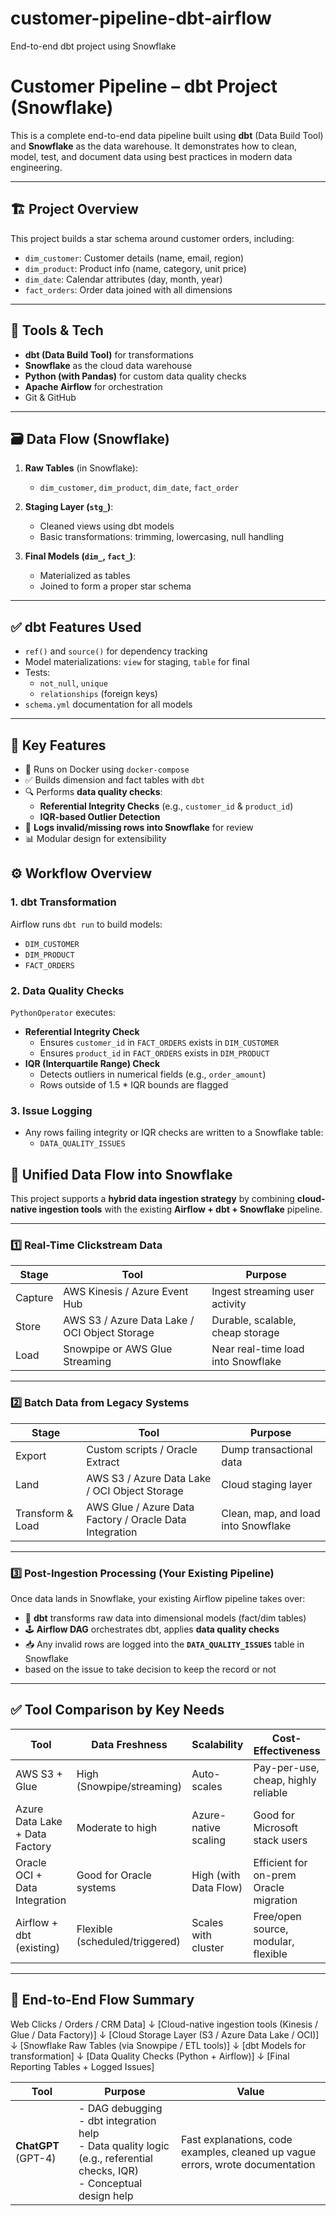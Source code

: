 # customer-pipeline-dbt-airflow
End-to-end dbt project using Snowflake
# Customer Pipeline – dbt Project (Snowflake)

This is a complete end-to-end data pipeline built using **dbt** (Data Build Tool) and **Snowflake** as the data warehouse. It demonstrates how to clean, model, test, and document data using best practices in modern data engineering.

---

## 🏗️ Project Overview

This project builds a star schema around customer orders, including:

- `dim_customer`: Customer details (name, email, region)
- `dim_product`: Product info (name, category, unit price)
- `dim_date`: Calendar attributes (day, month, year)
- `fact_orders`: Order data joined with all dimensions

---

## 🔧 Tools & Tech

- **dbt (Data Build Tool)** for transformations
- **Snowflake** as the cloud data warehouse
- **Python (with Pandas)** for custom data quality checks
- **Apache Airflow** for orchestration 
- Git & GitHub

---

## 🗃️ Data Flow (Snowflake)

1. **Raw Tables** (in Snowflake):
   - `dim_customer`, `dim_product`, `dim_date`, `fact_order`

2. **Staging Layer (`stg_`)**:
   - Cleaned views using dbt models
   - Basic transformations: trimming, lowercasing, null handling

3. **Final Models (`dim_`, `fact_`)**:
   - Materialized as tables
   - Joined to form a proper star schema

---

## ✅ dbt Features Used

- `ref()` and `source()` for dependency tracking
- Model materializations: `view` for staging, `table` for final
- Tests:
  - `not_null`, `unique`
  - `relationships` (foreign keys)
- `schema.yml` documentation for all models

---
## 🔧 Key Features

- 🔄 Runs on Docker using `docker-compose`
- ✅ Builds dimension and fact tables with `dbt`
- 🔍 Performs **data quality checks**:
  - **Referential Integrity Checks** (e.g., `customer_id` & `product_id`)
  - **IQR-based Outlier Detection**
- 🧾 **Logs invalid/missing rows into Snowflake** for review
- 📊 Modular design for extensibility

## ⚙️ Workflow Overview
### 1. **dbt Transformation**
Airflow runs `dbt run` to build models:
- `DIM_CUSTOMER`
- `DIM_PRODUCT`
- `FACT_ORDERS`
### 2. **Data Quality Checks**
`PythonOperator` executes:
- **Referential Integrity Check**
  - Ensures `customer_id` in `FACT_ORDERS` exists in `DIM_CUSTOMER`
  - Ensures `product_id` in `FACT_ORDERS` exists in `DIM_PRODUCT`
- **IQR (Interquartile Range) Check**
  - Detects outliers in numerical fields (e.g., `order_amount`)
  - Rows outside of 1.5 * IQR bounds are flagged

### 3. **Issue Logging**
- Any rows failing integrity or IQR checks are written to a Snowflake table:
  - `DATA_QUALITY_ISSUES`
  

## 🧭 Unified Data Flow into Snowflake

This project supports a **hybrid data ingestion strategy** by combining **cloud-native ingestion tools** with the existing **Airflow + dbt + Snowflake** pipeline.

---

### 1️⃣ Real-Time Clickstream Data

| Stage  | Tool                                             | Purpose                         |
|--------|--------------------------------------------------|---------------------------------|
| Capture | AWS Kinesis / Azure Event Hub                   | Ingest streaming user activity |
| Store   | AWS S3 / Azure Data Lake / OCI Object Storage   | Durable, scalable, cheap storage |
| Load    | Snowpipe or AWS Glue Streaming                  | Near real-time load into Snowflake |

---

### 2️⃣ Batch Data from Legacy Systems

| Stage    | Tool                                                       | Purpose                                |
|----------|------------------------------------------------------------|----------------------------------------|
| Export   | Custom scripts / Oracle Extract                            | Dump transactional data                |
| Land     | AWS S3 / Azure Data Lake / OCI Object Storage              | Cloud staging layer                    |
| Transform & Load | AWS Glue / Azure Data Factory / Oracle Data Integration | Clean, map, and load into Snowflake |

---

### 3️⃣ Post-Ingestion Processing (Your Existing Pipeline)

Once data lands in Snowflake, your existing Airflow pipeline takes over:

- 🧱 **dbt** transforms raw data into dimensional models (fact/dim tables)
- 🕹 **Airflow DAG** orchestrates dbt, applies **data quality checks**
- 📥 Any invalid rows are logged into the **`DATA_QUALITY_ISSUES`** table in Snowflake
- based on the issue to take decision to keep the record or not

---

## ✅ Tool Comparison by Key Needs

| Tool                             | Data Freshness              | Scalability            | Cost-Effectiveness                    |
|----------------------------------|-----------------------------|------------------------|----------------------------------------|
| AWS S3 + Glue                    | High (Snowpipe/streaming)   | Auto-scales            | Pay-per-use, cheap, highly reliable    |
| Azure Data Lake + Data Factory   | Moderate to high            | Azure-native scaling   | Good for Microsoft stack users         |
| Oracle OCI + Data Integration    | Good for Oracle systems     | High (with Data Flow)  | Efficient for on-prem Oracle migration |
| Airflow + dbt (existing)         | Flexible (scheduled/triggered) | Scales with cluster | Free/open source, modular, flexible    |

---

## 🔄 End-to-End Flow Summary
Web Clicks / Orders / CRM Data]
↓
[Cloud-native ingestion tools (Kinesis / Glue / Data Factory)]
↓
[Cloud Storage Layer (S3 / Azure Data Lake / OCI)]
↓
[Snowflake Raw Tables (via Snowpipe / ETL tools)]
↓
[dbt Models for transformation]
↓
[Data Quality Checks (Python + Airflow)]
↓
[Final Reporting Tables + Logged Issues]

| Tool                           | Purpose                                                                                                                                                        | Value                                                                          |
| ------------------------------ | -------------------------------------------------------------------------------------------------------------------------------------------------------------- | ------------------------------------------------------------------------------ |
| **ChatGPT** (GPT-4)            | - DAG debugging<br>- dbt integration help<br>- Data quality logic (e.g., referential checks, IQR) <br> -  Conceptual design help | Fast explanations, code examples, cleaned up vague errors, wrote documentation |





